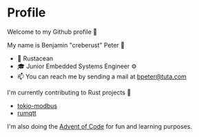 # Profile

Welcome to my Github profile 🚀

My name is Benjamin "creberust" Peter 👋

- 🦀 Rustacean
- 🎓 Junior Embedded Systems Engineer ⚙️
- 📫 You can reach me by sending a mail at bpeter@tuta.com 

I'm currently contributing to Rust projects 🦀

- [tokio-modbus](https://github.com/slowtec/tokio-modbus)
- [rumqtt](https://github.com/bytebeamio/rumqtt)

I'm also doing the [Advent of Code](https://github.com/creberust/advent-of-code) for fun and learning purposes.
